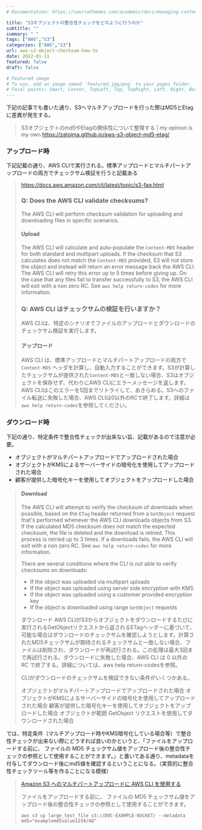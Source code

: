 ```yaml
---
# Documentation: https://sourcethemes.com/academic/docs/managing-content/

title: "S3オブジェクトの整合性チェックをどのように行うのか"
subtitle: ""
summary: " "
tags: ["AWS","S3"]
categories: ["AWS","S3"]
url: aws-s3-object-checksum-how-to
date: 2022-01-11
featured: false
draft: false

# Featured image
# To use, add an image named `featured.jpg/png` to your pages folder.
# Focal points: Smart, Center, TopLeft, Top, TopRight, Left, Right, BottomLeft, Bottom
---
```


下記の記事でも書いた通り、S3へマルチアップロードを行った際はMD5とEtagに差異が発生する。

> S3オブジェクトのmd5やEtagの関係性について整理する | my opinion is my own https://zatoima.github.io/aws-s3-object-md5-etag/

### アップロード時

下記記載の通り、AWS CLIで実行される。標準アップロードとマルチパートアップロードの両方でチェックサム検証を行うと記載ある

> https://docs.aws.amazon.com/cli/latest/topic/s3-faq.html
>
> ### Q: Does the AWS CLI validate checksums?
>
> The AWS CLI will perform checksum validation for uploading and downloading files in specific scenarios.
>
> #### Upload
>
> The AWS CLI will calculate and auto-populate the `Content-MD5` header for both standard and multipart uploads. If the checksum that S3 calculates does not match the `Content-MD5` provided, S3 will not store the object and instead will return an error message back the AWS CLI. The AWS CLI will retry this error up to 5 times before giving up. On the case that any files fail to transfer successfully to S3, the AWS CLI will exit with a non zero RC. See `aws help return-codes` for more information.
>
> ### Q: AWS CLI はチェックサムの検証を行いますか？
>
> AWS CLIは、特定のシナリオでファイルのアップロードとダウンロードのチェックサム検証を実行します。
>
> #### アップロード
>
> AWS CLI は、標準アップロードとマルチパートアップロードの両方で `Content-MD5` ヘッダを計算し、自動入力することができます。S3が計算したチェックサムが提供された`Content-MD5`と一致しない場合、S3はオブジェクトを保存せず、代わりにAWS CLIにエラーメッセージを返します。AWS CLIはこのエラーを5回までリトライして、あきらめる。S3へのファイル転送に失敗した場合、AWS CLIは0以外のRCで終了します。詳細は`aws help return-codes`を参照してください。

### ダウンロード時

下記の通り、特定条件で整合性チェックが出来ない旨、記載があるので注意が必要。

- オブジェクトがマルチパートアップロードでアップロードされた場合
- オブジェクトがKMSによるサーバーサイドの暗号化を使用してアップロードされた場合
- 顧客が提供した暗号化キーを使用してオブジェクトをアップロードした場合

> #### Download
>
> The AWS CLI will attempt to verify the checksum of downloads when possible, based on the `ETag` header returned from a `GetObject` request that's performed whenever the AWS CLI downloads objects from S3. If the calculated MD5 checksum does not match the expected checksum, the file is deleted and the download is retried. This process is retried up to 3 times. If a downloads fails, the AWS CLI will exit with a non zero RC. See `aws help return-codes` for more information.
>
> There are several conditions where the CLI is *not* able to verify checksums on downloads:
>
> - If the object was uploaded via multipart uploads
> - If the object was uploaded using server side encryption with KMS
> - If the object was uploaded using a customer provided encryption key
> - If the object is downloaded using range `GetObject` requests
>
> ダウンロード
> AWS CLIがS3からオブジェクトをダウンロードするたびに実行されるGetObjectリクエストから返されるETagヘッダーに基づいて、可能な場合はダウンロードのチェックサムを確認しようとします。計算されたMD5チェックサムが期待されるチェックサムと一致しない場合、ファイルは削除され、ダウンロードが再試行される。この処理は最大3回まで再試行される。ダウンロードに失敗した場合、AWS CLI は 0 以外の RC で終了する。詳細については、aws help return-codesを参照。
>
> CLIがダウンロードのチェックサムを検証できない条件がいくつかある。
>
> オブジェクトがマルチパートアップロードでアップロードされた場合
> オブジェクトがKMSによるサーバーサイドの暗号化を使用してアップロードされた場合
> 顧客が提供した暗号化キーを使用してオブジェクトをアップロードした場合
> オブジェクトが範囲 GetObject リクエストを使用してダウンロードされた場合

では、特定条件（マルチアップロード時やKMS暗号化している場合等）で整合性チェックが出来ない際にどうすれば良いのかというと、「ファイルをアップロードする前に、 ファイルの MD5 チェックサム値をアップロード後の整合性チェックの参照として使用することができます。」と書いてある通り、metadataを付与してダウンロード後にmd5値を確認するということになる。（実質的に整合性チェックツール等を作ることになる模様）

> [Amazon S3 へのマルチパートアップロードに AWS CLI を使用する](https://aws.amazon.com/jp/premiumsupport/knowledge-center/s3-multipart-upload-cli/)
>
> ファイルをアップロードする前に、 ファイルの MD5 チェックサム値をアップロード後の整合性チェックの参照として使用することができます。
>
> ```
> aws s3 cp large_test_file s3://DOC-EXAMPLE-BUCKET/ --metadata md5="examplemd5value1234/4Q"
> ```



